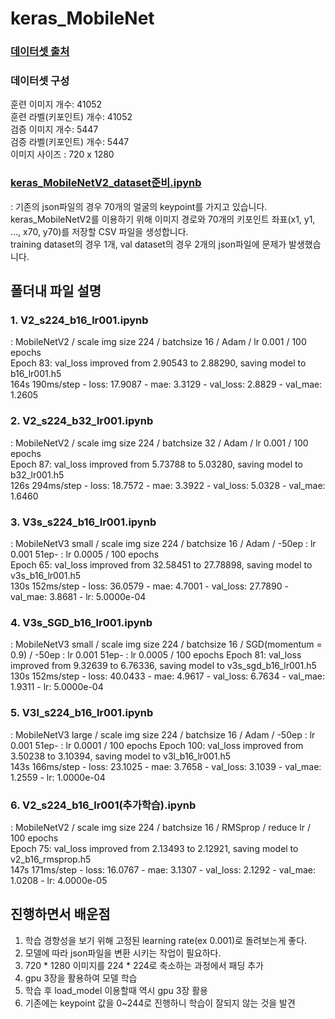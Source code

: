 # keras_MobileNet

### [데이터셋 출처](https://www.aihub.or.kr/aihubdata/data/view.do?currMenu=&topMenu=&aihubDataSe=data&dataSetSn=173)

### 데이터셋 구성
훈련 이미지 개수: 41052  
훈련 라벨(키포인트) 개수: 41052  
검증 이미지 개수: 5447  
검증 라벨(키포인트) 개수: 5447  
이미지 사이즈 : 720 x 1280

### [keras_MobileNetV2_dataset준비.ipynb](https://github.com/gjaischool/keras_MobileNetV2/blob/main/keras_MobileNetV2_dataset%EC%A4%80%EB%B9%84.ipynb)
: 기존의 json파일의 경우 70개의 얼굴의 keypoint를 가지고 있습니다. keras_MobileNetV2를 이용하기 위해 이미지 경로와 70개의 키포인트 좌표(x1, y1, ..., x70, y70)를 저장할 CSV 파일을 생성합니다.  
training dataset의 경우 1개, val dataset의 경우 2개의 json파일에 문제가 발생했습니다.

## 폴더내 파일 설명
### 1. V2_s224_b16_lr001.ipynb  
: MobileNetV2 / scale img size 224 / batchsize 16 / Adam / lr 0.001 / 100 epochs  
Epoch 83: val_loss improved from 2.90543 to 2.88290, saving model to b16_lr001.h5  
164s 190ms/step - loss: 17.9087 - mae: 3.3129 - val_loss: 2.8829 - val_mae: 1.2605

### 2. V2_s224_b32_lr001.ipynb  
: MobileNetV2 / scale img size 224 / batchsize 32 / Adam / lr 0.001 / 100 epochs  
Epoch 87: val_loss improved from 5.73788 to 5.03280, saving model to b32_lr001.h5  
126s 294ms/step - loss: 18.7572 - mae: 3.3922 - val_loss: 5.0328 - val_mae: 1.6460

### 3. V3s_s224_b16_lr001.ipynb  
: MobileNetV3 small / scale img size 224 / batchsize 16 / Adam / -50ep : lr 0.001 51ep- : lr 0.0005 / 100 epochs  
Epoch 65: val_loss improved from 32.58451 to 27.78898, saving model to v3s_b16_lr001.h5   
130s 152ms/step - loss: 36.0579 - mae: 4.7001 - val_loss: 27.7890 - val_mae: 3.8681 - lr: 5.0000e-04

### 4. V3s_SGD_b16_lr001.ipynb  
: MobileNetV3 small / scale img size 224 / batchsize 16 / SGD(momentum = 0.9) / -50ep : lr 0.001 51ep- : lr 0.0005 / 100 epochs 
Epoch 81: val_loss improved from 9.32639 to 6.76336, saving model to v3s_sgd_b16_lr001.h5  
130s 152ms/step - loss: 40.0433 - mae: 4.9617 - val_loss: 6.7634 - val_mae: 1.9311 - lr: 5.0000e-04

### 5. V3l_s224_b16_lr001.ipynb  
: MobileNetV3 large / scale img size 224 / batchsize 16 / Adam / -50ep : lr 0.001 51ep- : lr 0.0001 / 100 epochs 
Epoch 100: val_loss improved from 3.50238 to 3.10394, saving model to v3l_b16_lr001.h5  
143s 166ms/step - loss: 23.1025 - mae: 3.7658 - val_loss: 3.1039 - val_mae: 1.2559 - lr: 1.0000e-04

### 6. V2_s224_b16_lr001(추가학습).ipynb  
: MobileNetV2 / scale img size 224 / batchsize 16 / RMSprop / reduce lr / 100 epochs  
Epoch 75: val_loss improved from 2.13493 to 2.12921, saving model to v2_b16_rmsprop.h5   
147s 171ms/step - loss: 16.0767 - mae: 3.1307 - val_loss: 2.1292 - val_mae: 1.0208 - lr: 4.0000e-05






## 진행하면서 배운점
1. 학습 경향성을 보기 위해 고정된 learning rate(ex 0.001)로 돌려보는게 좋다.
2. 모델에 따라 json파일을 변환 시키는 작업이 필요하다.
3. 720 * 1280 이미지를 224 * 224로 축소하는 과정에서 패딩 추가
4. gpu 3장을 활용하여 모델 학습
5. 학습 후 load_model 이용할때 역시 gpu 3장 활용
6. 기존에는 keypoint 값을 0~244로 진행하니 학습이 잘되지 않는 것을 발견

